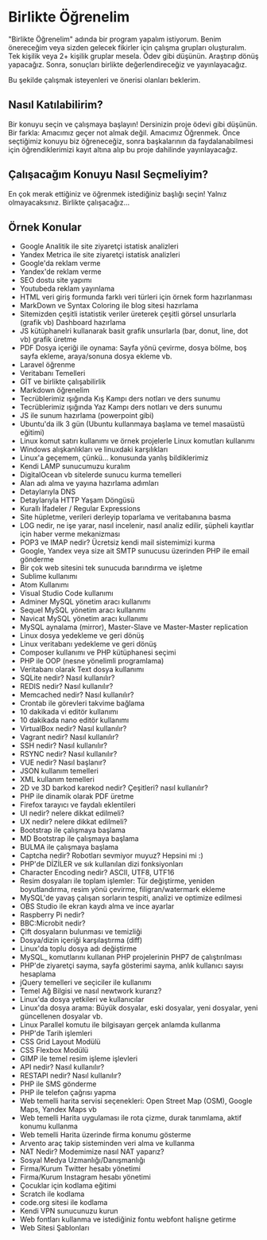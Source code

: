 # Birlikte Öğrenelim

"Birlikte Öğrenelim" adında bir program yapalım istiyorum. Benim önereceğim veya sizden gelecek fikirler için çalışma grupları oluşturalım. Tek kişilik veya 2+ kişilik gruplar mesela. Ödev gibi düşünün. Araştırıp dönüş yapacağız. Sonra, sonuçları birlikte değerlendireceğiz ve yayınlayacağız.

Bu şekilde çalışmak isteyenleri ve önerisi olanları beklerim.

## Nasıl Katılabilirim?

Bir konuyu seçin ve çalışmaya başlayın! Dersinizin proje ödevi gibi düşünün. Bir farkla: Amacımız geçer not almak değil. Amacımız Öğrenmek. Önce seçtiğimiz konuyu biz öğreneceğiz, sonra başkalarının da faydalanabilmesi için öğrendiklerimizi kayıt altına alıp bu proje dahilinde yayınlayacağız.

## Çalışacağım Konuyu Nasıl Seçmeliyim?

En çok merak ettiğiniz ve öğrenmek istediğiniz başlığı seçin! Yalnız olmayacaksınız. Birlikte çalışacağız...

## Örnek Konular
- Google Analitik ile site ziyaretçi istatisk analizleri
- Yandex Metrica ile  site ziyaretçi istatisk analizleri
- Google'da reklam verme
- Yandex'de reklam verme
- SEO dostu site yapımı
- Youtubeda reklam yayınlama
- HTML veri giriş formunda farklı veri türleri için örnek form hazırlanması
- MarkDown ve Syntax Coloring ile blog sitesi hazırlama
- Sitemizden çeşitli istatistik veriler üreterek çeşitli görsel unsurlarla (grafik vb) Dashboard hazırlama
- JS kütüphanelri kullanarak basit grafik unsurlarla (bar, donut, line, dot vb) grafik üretme
- PDF Dosya içeriği ile oynama: Sayfa yönü çevirme, dosya bölme, boş sayfa ekleme, araya/sonuna dosya ekleme vb.
- Laravel öğrenme
- Veritabanı Temelleri
- GİT ve birlikte çalışabilirlik
- Markdown öğrenelim
- Tecrüblerimiz ışığında Kış Kampı ders notları ve ders sunumu
- Tecrüblerimiz ışığında Yaz Kampı ders notları ve ders sunumu
- JS ile sunum hazırlama (powerpoint gibi)
- Ubuntu'da ilk 3 gün (Ubuntu kullanmaya başlama ve temel masaüstü eğitimi)
- Linux komut satırı kullanımı ve örnek projelerle Linux komutları kullanımı
- Windows alışkanlıkları ve linuxdaki karşılıkları
- Linux'a geçemem, çünkü... konusunda yanlış bildiklerimiz
- Kendi LAMP sunucumuzu kuralım
- DigitalOcean vb sitelerde sunucu kurma temelleri
- Alan adı alma ve yayına hazırlama adımları
- Detaylarıyla DNS
- Detaylarıyla HTTP Yaşam Döngüsü
- Kurallı İfadeler / Regular Expressions
- Site hüpletme, verileri derleyip toparlama ve veritabanına basma
- LOG nedir, ne işe yarar, nasıl incelenir, nasıl analiz edilir, şüpheli kayıtlar için haber verme mekanizması
- POP3 ve IMAP nedir? Ücretsiz kendi mail sistemimizi kurma
- Google, Yandex veya size ait SMTP sunucusu üzerinden PHP ile email gönderme
- Bir çok web sitesini tek sunucuda barındırma ve işletme
- Sublime kullanımı
- Atom Kullanımı
- Visual Studio Code kullanımı
- Adminer MySQL yönetim aracı kullanımı
- Sequel MySQL yönetim aracı kullanımı
- Navicat MySQL yönetim aracı kullanımı
- MySQL aynalama (mirror), Master-Slave ve Master-Master replication
- Linux dosya yedekleme ve geri dönüş
- Linux veritabanı yedekleme ve geri dönüş
- Composer kullanımı ve PHP kütüphanesi seçimi
- PHP ile OOP (nesne yönelimli programlama)
- Veritabanı olarak Text dosya kullanımı
- SQLite nedir? Nasıl kullanılır?
- REDIS nedir? Nasıl kullanılır?
- Memcached nedir? Nasıl kullanılır?
- Crontab ile görevleri takvime bağlama
- 10 dakikada vi editör kullanımı
- 10 dakikada nano editör kullanımı
- VirtualBox nedir? Nasıl kullanılır?
- Vagrant nedir? Nasıl kullanılır?
- SSH nedir? Nasıl kullanılır?
- RSYNC nedir? Nasıl kullanılır?
- VUE nedir? Nasıl başlanır?
- JSON kullanım temelleri
- XML kullanım temelleri
- 2D ve 3D barkod karekod nedir? Çeşitleri? nasıl kullanılır?
- PHP ile dinamik olarak PDF üretme
- Firefox tarayıcı ve faydalı eklentileri
- UI nedir? nelere dikkat edilmeli?
- UX nedir? nelere dikkat edilmeli?
- Bootstrap ile çalışmaya başlama
- MD Bootstrap ile çalışmaya başlama
- BULMA ile çalışmaya başlama
- Captcha nedir? Robotları sevmiyor muyuz? Hepsini mi :)
- PHP'de DİZİLER ve sık kullanılan dizi fonksiyonları
- Character Encoding nedir? ASCII, UTF8, UTF16
- Resim dosyaları ile toplam işlemler: Tür değiştirme, yeniden boyutlandırma, resim yönü çevirme, filigran/watermark ekleme
- MySQL'de yavaş çalışan sorların tespiti, analizi ve optimize edilmesi
- OBS Studio ile ekran kaydı alma ve ince ayarlar
- Raspberry Pi nedir?
- BBC:Microbit nedir?
- Çift dosyaların bulunması ve temizliği
- Dosya/dizin içeriği karşılaştırma (diff)
- Linux'da toplu dosya adı değiştirme
- MySQL_ komutlarını kullanan PHP projelerinin PHP7 de çalıştırılması
- PHP'de ziyaretçi sayma, sayfa gösterimi sayma, anlık kullanıcı sayısı hesaplama
- jQuery temelleri ve seçiciler ile kullanımı
- Temel Ağ Bilgisi ve nasıl newtwork kurarız?
- Linux'da dosya yetkileri ve kullanıcılar
- Linux'da dosya arama: Büyük dosyalar, eski dosyalar, yeni dosyalar, yeni güncellenen dosyalar vb.
- Linux Parallel komutu ile bilgisayarı gerçek anlamda kullanma
- PHP'de Tarih işlemleri
- CSS Grid Layout Modülü
- CSS Flexbox Modülü
- GIMP ile temel resim işleme işlevleri
- API nedir? Nasıl kullanılır?
- RESTAPI nedir? Nasıl kullanılır?
- PHP ile SMS gönderme
- PHP ile telefon çağrısı yapma
- Web temelli harita servisi seçenekleri: Open Street Map (OSM), Google Maps, Yandex Maps vb
- Web temelli Harita uygulaması ile rota çizme, durak tanımlama, aktif konumu kullanma
- Web temelli Harita üzerinde firma konumu gösterme
- Arvento araç takip sisteminden veri alma ve kullanma
- NAT Nedir? Modemimize nasıl NAT yaparız?
- Sosyal Medya Uzmanlığı/Danışmanlığı
- Firma/Kurum Twitter hesabı yönetimi
- Firma/Kurum Instagram hesabı yönetimi
- Çocuklar için kodlama eğitimi
- Scratch ile kodlama
- code.org sitesi ile kodlama
- Kendi VPN sunucunuzu kurun
- Web fontları kullanma ve istediğiniz fontu webfont halişne getirme
- Web Sitesi Şablonları









